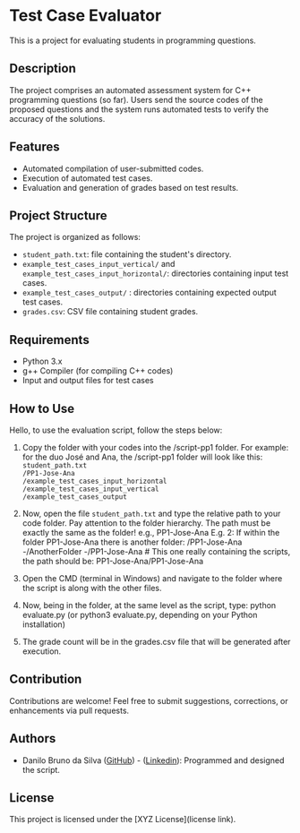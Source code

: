 # Test Case Evaluator


This is a project for evaluating students in programming questions.

## Description

The project comprises an automated assessment system for C++ programming questions (so far). Users send the source codes of the proposed questions and the system runs automated tests to verify the accuracy of the solutions.

## Features

- Automated compilation of user-submitted codes.
- Execution of automated test cases.
- Evaluation and generation of grades based on test results.

## Project Structure

The project is organized as follows:

- `student_path.txt`: file containing the student's directory.
- `example_test_cases_input_vertical/` and `example_test_cases_input_horizontal/`: directories containing input test cases.
- `example_test_cases_output/` : directories containing expected output test cases.
- `grades.csv`: CSV file containing student grades.

## Requirements

- Python 3.x
- g++ Compiler (for compiling C++ codes)
- Input and output files for test cases

## How to Use


Hello, to use the evaluation script, follow the steps below:

1. Copy the folder with your codes into the /script-pp1 folder.
For example: for the duo José and Ana, the /script-pp1 folder will look like this:</br>
`student_path.txt`</br>
`/PP1-Jose-Ana`</br>
`/example_test_cases_input_horizontal`</br>
`/example_test_cases_input_vertical`</br>
`/example_test_cases_output`</br>

2. Now, open the file `student_path.txt` and type the relative path to your code folder. Pay attention to the folder hierarchy. The path must be exactly the same as the folder!
e.g., PP1-Jose-Ana
E.g. 2: If within the folder PP1-Jose-Ana there is another folder:
/PP1-Jose-Ana
-/AnotherFolder
-/PP1-Jose-Ana # This one really containing the scripts, the path should be: PP1-Jose-Ana/PP1-Jose-Ana

3. Open the CMD (terminal in Windows) and navigate to the folder where the script is along with the other files.

4. Now, being in the folder, at the same level as the script, type: python evaluate.py (or python3 evaluate.py, depending on your Python installation)

5. The grade count will be in the grades.csv file that will be generated after execution.



## Contribution

Contributions are welcome! Feel free to submit suggestions, corrections, or enhancements via pull requests.

## Authors

- Danilo Bruno da Silva  ([GitHub](https://github.com/danilobsilv)) - ([Linkedin](https://www.linkedin.com/in/danilo-bruno-da-silva-30b917225/)): Programmed and designed the script.


## License

This project is licensed under the [XYZ License](license link).
